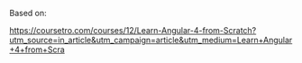 Based on:

https://coursetro.com/courses/12/Learn-Angular-4-from-Scratch?utm_source=in_article&utm_campaign=article&utm_medium=Learn+Angular+4+from+Scra